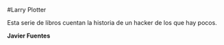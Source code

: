 #Larry Plotter

Esta serie de libros cuentan la historia de un hacker de los que hay pocos.

**Javier Fuentes**